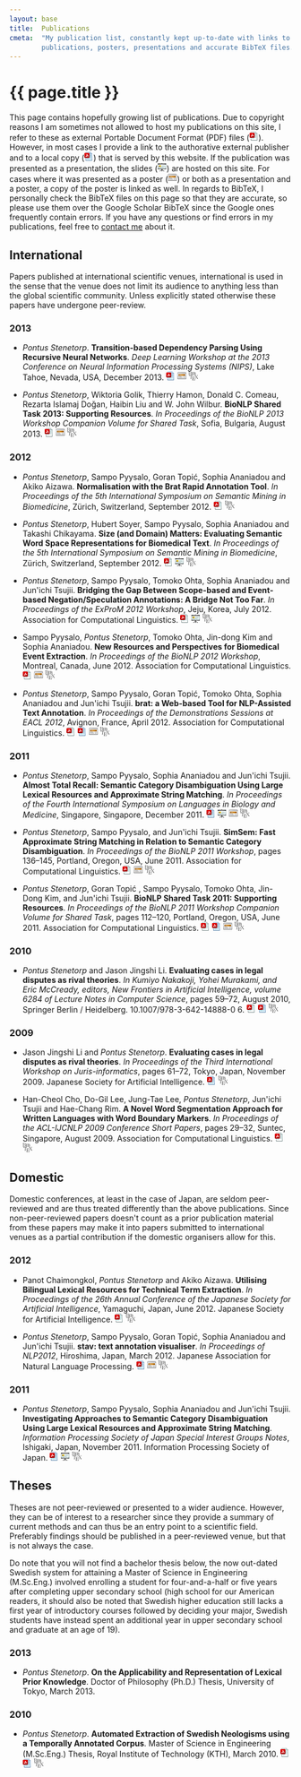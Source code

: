 ```yaml
---
layout: base
title:  Publications
cmeta:  "My publication list, constantly kept up-to-date with links to
        publications, posters, presentations and accurate BibTeX files."
---
```


# {{ page.title }} #

This page contains hopefully growing list of publications.
Due to copyright reasons I am sometimes not allowed to host my publications on
this site, I refer to these as external Portable Document Format (PDF) files
(![External PDF][external_pdf_icon]).
However, in most cases I provide a link to the authorative external publisher
and to a local copy (![Local PDF][local_pdf_icon]) that is served by this
website.
If the publication was presented as a presentation, the slides
(![Slides][slides_icon]) are hosted on this site.
For cases where it was presented as a poster (![Poster][poster_icon]) or both
as a presentation and a poster, a copy of the poster is linked as well.
In regards to BibTeX, I personally check the BibTeX files on
this page so that they are accurate, so please use them over the
Google Scholar BibTeX since the Google ones frequently contain errors.
If you have any questions or find errors in my publications, feel free to
[contact me][contact_page] about it.

## International ##

Papers published at international scientific venues, international is used in
the sense that the venue does not limit its audience to anything less than the
global scientific community.
Unless explicitly stated otherwise these papers have undergone peer-review.

### 2013 ###

* *Pontus Stenetorp*.
    **Transition-based Dependency Parsing Using Recursive Neural Networks**.
    *Deep Learning Workshop at the 2013 Conference on Neural Information
    Processing Systems (NIPS)*, Lake Tahoe, Nevada, USA, December 2013.
    [![Local PDF][local_pdf_icon]][stenetorp2013transition_local]
    [![Poster][poster_icon]][stenetorp2013transition_poster]
    [![BibTeX][bibtex_icon]][stenetorp2013transition_bib]

* *Pontus Stenetorp*, Wiktoria Golik, Thierry Hamon, Donald C. Comeau,
    Rezarta Islamaj Doğan, Haibin Liu and W. John Wilbur.
    **BioNLP Shared Task 2013: Supporting Resources**.
    *In Proceedings of the BioNLP 2013 Workshop Companion Volume for Shared
    Task*, Sofia, Bulgaria, August 2013.
    [![External PDF][external_pdf_icon]][stenetorp2013supporting]
    [![Poster][poster_icon]][stenetorp2013supporting_poster]
    [![BibTeX][bibtex_icon]][stenetorp2013supporting_bib]

### 2012 ###

* *Pontus Stenetorp*, Sampo Pyysalo, Goran Topić, Sophia Ananiadou and
    Akiko Aizawa.
    **Normalisation with the Brat Rapid Annotation Tool**.
    *In Proceedings of the 5th International Symposium on Semantic Mining in
    Biomedicine*,
    Zürich, Switzerland, September 2012.
    [![External PDF][external_pdf_icon]][stenetorp2012normalisation]
    [![BibTeX][bibtex_icon]][stenetorp2012normalisation_bib]

* *Pontus Stenetorp*, Hubert Soyer, Sampo Pyysalo, Sophia Ananiadou and
    Takashi Chikayama.
    **Size (and Domain) Matters: Evaluating Semantic Word Space
    Representations for Biomedical Text**.
    *In Proceedings of the 5th International Symposium on Semantic Mining in
    Biomedicine*,
    Zürich, Switzerland, September 2012.
    [![External PDF][external_pdf_icon]][stenetorp2012size]
    [![Slides][slides_icon]][stenetorp2012size_slides]
    [![BibTeX][bibtex_icon]][stenetorp2012size_bib]

* *Pontus Stenetorp*, Sampo Pyysalo, Tomoko Ohta, Sophia Ananiadou and
    Jun'ichi Tsujii.
    **Bridging the Gap Between Scope-based and Event-based
    Negation/Speculation Annotations: A Bridge Not Too Far**.
    *In Proceedings of the ExProM 2012 Workshop*,
    Jeju, Korea, July 2012. Association for Computational Linguistics.
    [![External PDF][external_pdf_icon]][stenetorp2012bridging]
    [![Slides][slides_icon]][stenetorp2012bridging_slides]
    [![BibTeX][bibtex_icon]][stenetorp2012bridging_bib]

* Sampo Pyysalo, *Pontus Stenetorp*, Tomoko Ohta, Jin-dong Kim and
    Sophia Ananiadou.
    **New Resources and Perspectives for Biomedical Event Extraction**.
    *In Proceedings of the BioNLP 2012 Workshop*,
    Montreal, Canada, June 2012. Association for Computational Linguistics.
    [![External PDF][external_pdf_icon]][pyysalo2012new]
    [![Poster][poster_icon]][pyysalo2012new_poster]
    [![BibTeX][bibtex_icon]][pyysalo2012new_bib]

* *Pontus Stenetorp*, Sampo Pyysalo, Goran Topić, Tomoko Ohta,
    Sophia Ananiadou and Jun'ichi Tsujii. **brat: a Web-based Tool
    for NLP-Assisted Text Annotation**. *In Proceedings of the Demonstrations
    Sessions at EACL 2012*, Avignon, France, April 2012. Association for
    Computational Linguistics.
    [![External PDF][external_pdf_icon]][stenetorp2012brat]
    [![Local PDF][local_pdf_icon]][stenetorp2012brat_local]
    [![Poster][poster_icon]][stenetorp2012brat_poster]
    [![BibTeX][bibtex_icon]][stenetorp2012brat_bib]

### 2011 ###

* *Pontus Stenetorp*, Sampo Pyysalo, Sophia Ananiadou and Jun'ichi Tsujii.
    **Almost Total Recall: Semantic Category Disambiguation Using Large Lexical
    Resources and Approximate String Matching**.
    *In Proceedings of the Fourth International Symposium on Languages in
    Biology and Medicine*, Singapore, Singapore, December 2011.
    [![Local PDF][local_pdf_icon]][stenetorp2011almost]
    [![Slides][slides_icon]][stenetorp2011almost_slides]
    [![Poster][poster_icon]][stenetorp2011almost_poster]
    [![BibTeX][bibtex_icon]][stenetorp2011almost_bib]

* *Pontus Stenetorp*, Sampo Pyysalo, and Jun'ichi Tsujii. **SimSem: Fast
    Approximate String Matching in Relation to Semantic Category
    Disambiguation**.  *In Proceedings of the BioNLP 2011 Workshop*,
    pages 136–145, Portland, Oregon, USA, June 2011.
    Association for Computational Linguistics.
    [![External PDF][external_pdf_icon]][stenetorp2011simsem]
    [![Poster][poster_icon]][stenetorp2011simsem_poster]
    [![BibTeX][bibtex_icon]][stenetorp2011simsem_bib]

* *Pontus Stenetorp*, Goran Topić , Sampo Pyysalo, Tomoko Ohta, Jin-Dong Kim,
    and Jun'ichi Tsujii. **BioNLP Shared Task 2011: Supporting Resources**.
    *In Proceedings of the BioNLP 2011 Workshop Companion Volume for Shared
    Task*, pages 112–120, Portland, Oregon, USA, June 2011. Association for
    Computational Linguistics.
    [![External PDF][external_pdf_icon]][stenetorp2011supporting]
    [![Local PDF][local_pdf_icon]][stenetorp2011supporting_local]
    [![Poster][poster_icon]][stenetorp2011supporting_poster]
    [![BibTeX][bibtex_icon]][stenetorp2011supporting_bib]

### 2010 ###

* *Pontus Stenetorp* and Jason Jingshi Li. **Evaluating cases in legal
    disputes as rival theories**. *In Kumiyo Nakakoji, Yohei Murakami,
    and Eric McCready, editors, New Frontiers in Artificial Intelligence,
    volume 6284 of Lecture Notes in Computer Science*, pages 59–72,
    August 2010, Springer Berlin / Heidelberg. 10.1007/978-3-642-14888-0 6.
    [![External PDF][external_pdf_icon]][stenetorp2010evaluating]
    [![Local PDF][local_pdf_icon]][stenetorp2010evaluating_local]
    [![BibTeX][bibtex_icon]][stenetorp2010evaluating_bib]

### 2009 ###

* Jason Jingshi Li and *Pontus Stenetorp*. **Evaluating cases in legal
    disputes as rival theories**. *In Proceedings of the Third International
    Workshop on Juris-informatics*, pages 61–72, Tokyo, Japan, November 2009.
    Japanese Society for Artificial Intelligence.
    [![Local PDF][local_pdf_icon]][li2009evaluating]
    [![BibTeX][bibtex_icon]][li2009evaluating_bib]

* Han-Cheol Cho, Do-Gil Lee, Jung-Tae Lee, *Pontus Stenetorp*, Jun'ichi Tsujii
    and Hae-Chang Rim. **A Novel Word Segmentation Approach for Written
    Languages with Word Boundary Markers**. *In Proceedings of the ACL-IJCNLP
    2009 Conference Short Papers*, pages 29–32, Suntec, Singapore, August
    2009. Association for Computational Linguistics.
    [![External PDF][external_pdf_icon]][cho2009novel]
    [![BibTeX][bibtex_icon]][cho2009novel_bib]

## Domestic ##

Domestic conferences, at least in the case of Japan, are seldom peer-reviewed
and are thus treated differently than the above publications.
Since non-peer-reviewed papers doesn't count as a prior publication material
from these papers may make it into papers submitted to international venues as
a partial contribution if the domestic organisers allow for this.

### 2012 ###

* Panot Chaimongkol, *Pontus Stenetorp* and Akiko Aizawa. **Utilising
    Bilingual Lexical Resources for Technical Term Extraction**. *In
    Proceedings of the 26th Annual Conference of the Japanese Society for
    Artificial Intelligence*, Yamaguchi, Japan, June 2012. Japanese Society
    for Artificial Intelligence.
    [![External PDF][external_pdf_icon]][chaimongkol2012utilising]
    [![BibTeX][bibtex_icon]][chaimongkol2012utilising_bib]

* *Pontus Stenetorp*, Sampo Pyysalo, Goran Topić, Sophia Ananiadou
    and Jun'ichi Tsujii. **stav: text annotation visualiser**. *In Proceedings
    of NLP2012*, Hiroshima, Japan, March 2012. Japanese Association for
    Natural Language Processing.
    [![Local PDF][local_pdf_icon]][stenetorp2012stav]
    [![Poster][poster_icon]][stenetorp2012stav_poster]
    [![BibTeX][bibtex_icon]][stenetorp2012stav_bib]

### 2011 ###

* *Pontus Stenetorp*, Sampo Pyysalo, Sophia Ananiadou and Jun'ichi Tsujii.
    **Investigating Approaches to Semantic Category Disambiguation Using Large
    Lexical Resources and Approximate String Matching**.
    *Information Processing Society of Japan Special Interest Groups Notes*,
    Ishigaki, Japan, November 2011. Information Processing Society of Japan.
    [![Local PDF][local_pdf_icon]][stenetorp2011investigating]
    [![Slides][slides_icon]][stenetorp2011investigating_slides]
    [![BibTeX][bibtex_icon]][stenetorp2011investigating_bib]

## Theses ##

Theses are not peer-reviewed or presented to a wider audience.
However, they can be of interest to a researcher since they provide a summary
of current methods and can thus be an entry point to a scientific field.
Preferably findings should be published in a peer-reviewed venue, but that is
not always the case.

Do note that you will not find a bachelor thesis below, the now out-dated
Swedish system for attaining a Master of Science in Engineering (M.Sc.Eng.)
involved enrolling a student for four-and-a-half or five years after
completing upper secondary school (high school for our American readers, it
should also be noted that Swedish higher education still lacks a first year of
introductory courses followed by deciding your major, Swedish students have
instead spent an additional year in upper secondary school and graduate
at an age of 19).

### 2013 ###

* *Pontus Stenetorp*. **On the Applicability and Representation of Lexical
    Prior Knowledge**. Doctor of Philosophy (Ph.D.) Thesis, University of
    Tokyo, March 2013.

### 2010 ###

* *Pontus Stenetorp*. **Automated Extraction of Swedish Neologisms using a
    Temporally Annotated Corpus**. Master of Science in Engineering
    (M.Sc.Eng.) Thesis, Royal Institute of Technology (KTH), March 2010.
    [![External PDF][external_pdf_icon]][stenetorp2010automated]
    [![Local PDF][local_pdf_icon]][stenetorp2010automated_local]
    [![BibTeX][bibtex_icon]][stenetorp2010automated_bib]

<!-- Publication and BibTeX links. -->
[stenetorp2013transition_local]: stenetorp2013transition.pdf
[stenetorp2013transition_bib]: stenetorp2013transition.bib.txt
[stenetorp2013transition_poster]: stenetorp2013transition_poster.pdf
[stenetorp2013supporting]: http://aclweb.org/anthology/W/W13/W13-2013.pdf
[stenetorp2013supporting_bib]: http://aclweb.org/anthology/W/W13/W13-2013.bib
[stenetorp2013supporting_poster]: stenetorp2013supporting_poster.pdf
[chaimongkol2012utilising]: https://kaigi.org/jsai/webprogram/2012/pdf/710.pdf
[chaimongkol2012utilising_bib]: panot2012utilising.bib.txt
[stenetorp2012normalisation]: http://www.zora.uzh.ch/64476/17/12_Normalisation_with_the_BRAT_rapid_annotation_tool.pdf
[stenetorp2012normalisation_bib]: stenetorp2012normalisation.bib.txt
[stenetorp2012size]: http://www.zora.uzh.ch/64476/11/06_Size_and_Domain_matters.pdf
[stenetorp2012size_slides]: stenetorp2012size_pres.pdf
[stenetorp2012size_bib]: stenetorp2012size.bib.txt
[stenetorp2012bridging]: http://aclweb.org/anthology/W/W12/W12-3806.pdf
[stenetorp2012bridging_slides]: stenetorp2012bridging_pres.pdf
[stenetorp2012bridging_bib]: http://aclweb.org/anthology/W/W12/W12-3806.bib
[pyysalo2012new]: http://aclweb.org/anthology/W/W12/W12-2412.pdf
[pyysalo2012new_poster]: pyysalo12new_poster.pdf
[pyysalo2012new_bib]: http://aclweb.org/anthology/W/W12/W12-2412.bib
[stenetorp2012brat]: http://aclweb.org/anthology/E/E12/E12-2021.pdf
[stenetorp2012brat_poster]: stenetorp2012brat_poster.pdf
[stenetorp2012brat_bib]: http://aclweb.org/anthology/E/E12/E12-2021.bib
[stenetorp2012brat_local]: stenetorp2012brat.pdf
[stenetorp2012stav]: stenetorp2012stav.pdf
[stenetorp2012stav_poster]: stenetorp2012stav_poster.pdf
[stenetorp2012stav_bib]: stenetorp2012stav.bib.txt
[stenetorp2011almost]: stenetorp2011almost.pdf
[stenetorp2011almost_slides]: presentations/stenetorp2011almost/presentation.html
[stenetorp2011almost_poster]: stenetorp2011almost_poster.pdf
[stenetorp2011almost_bib]: stenetorp2011almost.bib.txt
[stenetorp2011investigating]: stenetorp2011investigating.pdf
[stenetorp2011investigating_bib]: stenetorp2011investigating.bib.txt
[stenetorp2011investigating_slides]: presentations/stenetorp2011investigating/presentation.html
[stenetorp2011simsem]: http://aclweb.org/anthology-new/W/W11/W11-0218.pdf
[stenetorp2011simsem_poster]: stenetorp2011simsem_poster.pdf
[stenetorp2011simsem_bib]: http://aclweb.org/anthology-new/W/W11/W11-0218.bib
[stenetorp2011supporting]: http://aclweb.org/anthology-new/W/W11/W11-1816.pdf
[stenetorp2011supporting_local]: stenetorp2011supporting.pdf
[stenetorp2011supporting_poster]: stenetorp2011supporting_poster.pdf
[stenetorp2011supporting_bib]: http://aclweb.org/anthology-new/W/W11/W11-1816.bib
[stenetorp2010evaluating]: http://www.springerlink.com/index/m32761634g52n7h4.pdf
[stenetorp2010evaluating_local]: stenetorp2010evaluating.pdf
[stenetorp2010evaluating_bib]: stenetorp2010evaluating.bib.txt
[stenetorp2010automated]: https://www.nada.kth.se/utbildning/grukth/exjobb/rapportlistor/2010/rapporter10/stenetorp_pontus_10017.pdf
[stenetorp2010automated_local]: stenetorp2010automated.pdf
[stenetorp2010automated_bib]: stenetorp2010automated.bib.txt
[li2009evaluating]: li2009evaluating.pdf
[li2009evaluating_bib]: li2009evaluating.bib.txt
[cho2009novel]: http://www.aclweb.org/anthology/P/P09/P09-2008.pdf
[cho2009novel_bib]: http://www.aclweb.org/anthology/P/P09/P09-2008.bib

[bibtex_icon]: bibtex_icon_small.png
[external_pdf_icon]: document-pdf-text.png
[local_pdf_icon]: blue-document-pdf-text.png
[slides_icon]: projection-screen-presentation.png
[poster_icon]: application-blog.png

[contact_page]: contact.html
